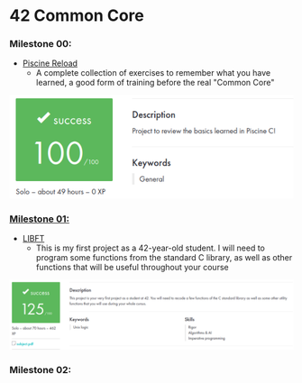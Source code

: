 # 42 Common Core

### **Milestone 00:**

- [Piscine Reload](https://github.com/zikocult/Cursus42/tree/main/00_piscine_reload/reload) 
	- A complete collection of exercises to remember what you have learned, a good form of training before the real "Common Core"

<p align="center">
  <img src="https://github.com/zikocult/Cursus42/blob/main/utils/Used_photos/Pasted%20image%2020240621092223.png?raw=true" />
</p>

### [**Milestone 01:**](https://github.com/zikocult/Cursus42/tree/main/01_ring)

- [LIBFT](https://github.com/zikocult/Cursus42/tree/main/01_ring/libft)
	- This is my first project as a 42-year-old student. I will need to program some functions from the standard C library, as well as other functions that will be useful throughout your course

<p align="center">
  <img src="https://github.com/zikocult/Cursus42/blob/main/utils/Used_photos/LibFt.png?raw=true" />
</p>

### **Milestone 02:**
